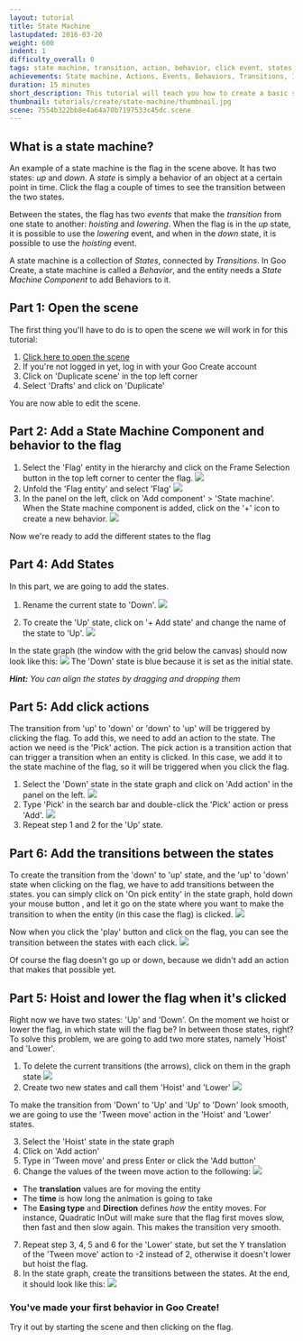 ```yaml
---
layout: tutorial
title: State Machine
lastupdated: 2016-03-20
weight: 600
indent: 1
difficulty_overall: 0
tags: state machine, transition, action, behavior, click event, states, state graph
achievements: State machine, Actions, Events, Behaviors, Transitions, Interactivity
duration: 15 minutes
short_description: This tutorial will teach you how to create a basic state machine by hoisting or lowering a flag when clicking on it.
thumbnail: tutorials/create/state-machine/thumbnail.jpg
scene: 7554b322bb8e4a64a70b7197533c45dc.scene
---
```

## What is a state machine?

An example of a state machine is the flag in the scene above. It has two states: *up* and *down*. A *state* is simply a behavior of an object at a certain point in time. Click the flag a couple of times to see the transition between the two states.

Between the states, the flag has two *events* that make the *transition* from one state to another: *hoisting* and *lowering*. When the flag is in the *up* state, it is possible to use the *lowering* event, and when in the *down* state, it is possible to use the *hoisting* event.

A state machine is a collection of *States*, connected by *Transitions*. In Goo Create, a state machine is called a *Behavior*, and the entity needs a *State Machine Component* to add Behaviors to it.



## Part 1: Open the scene

The first thing you'll have to do is to open the scene we will work in for this tutorial:

1. <a href="https://create.goocreate.com/edit/ac4d33d665714c0db17ed26e090b0f9b.scene" target="blank">Click here to open the scene</a>
2. If you're not logged in yet, log in with your Goo Create account
2. Click on 'Duplicate scene' in the top left corner
3. Select 'Drafts' and click on 'Duplicate'

You are now able to edit the scene.

## Part 2: Add a State Machine Component and behavior to the flag

1. Select the 'Flag' entity in the hierarchy and click on the Frame Selection button in the top left corner to center the flag.
   ![](frameselection.jpg)
2. Unfold the 'Flag entity' and select 'Flag'
   ![](selectChild.gif)
3. In the panel on the left, click on 'Add component' > 'State machine'. When the State machine component is added, click on the '+' icon to create a new behavior.
   ![](createstatemachinebehavior.gif)

Now we're ready to add the different states to the flag

## Part 4: Add States

In this part, we are going to add the states.

1. Rename the current state to 'Down'.
  ![](renamestate.gif)

2. To create the 'Up' state, click on '+ Add state' and change the name of the state to 'Up'.
  ![](addstate.jpg)

In the state graph (the window with the grid below the canvas) should now look like this:
  ![](stategraph.jpg)
The 'Down' state is blue because it is set as the initial state.

*__Hint:__ You can align the states by dragging and dropping them*

## Part 5: Add click actions

The transition from 'up' to 'down' or 'down' to 'up' will be triggered by clicking the flag. To add this, we need to add an action to the state. The action we need is the 'Pick' action. The pick action is a transition action that can trigger a transition when an entity is clicked. In this case, we add it to the state machine of the flag, so it will be triggered when you click the flag.

1. Select the 'Down' state in the state graph and click on 'Add action' in the panel on the left.
  ![](addaction.jpg)
2. Type 'Pick' in the search bar and double-click the 'Pick' action or press 'Add'.
  ![](addpick.gif)
3. Repeat step 1 and 2 for the 'Up' state.

## Part 6: Add the transitions between the states

To create the transition from the 'down' to 'up' state, and the 'up' to 'down' state when clicking on the flag, we have to add transitions between the states. you can simply click on 'On pick entity' in the state graph, hold down your mouse button , and let it go on the state where you want to make the transition to when the entity (in this case the flag) is clicked.
  ![](connectstates.gif)

Now when you click the 'play' button and click on the flag, you can see the transition between the states with each click.
  ![](visualtransition.gif)

Of course the flag doesn't go up or down, because we didn't add an action that makes that possible yet.

## Part 5: Hoist and lower the flag when it's clicked

Right now we have two states: 'Up' and 'Down'. On the moment we hoist or lower the flag, in which state will the flag be? In between those states, right?
To solve this problem, we are going to add two more states, namely 'Hoist' and 'Lower'.

1. To delete the current transitions (the arrows), click on them in the graph state
  ![](deletetransitions.gif)
2. Create two new states and call them 'Hoist' and 'Lower'
  ![](fourstates.jpg)

To make the transition from 'Down' to 'Up' and 'Up' to 'Down' look smooth, we are going to use the 'Tween move' action in the 'Hoist' and 'Lower' states.

3. Select the 'Hoist' state in the state graph
4. Click on 'Add action'
5. Type in 'Tween move' and press Enter or click the 'Add button'
6. Change the values of the tween move action to the following:
  ![](hoisttweenvalues.jpg)
  * The __translation__ values are for moving the entity
  * The __time__ is how long the animation is going to take
  * The __Easing type__ and __Direction__ defines *how* the entity moves. For instance, Quadratic InOut will make sure that the flag first moves slow, then fast and then slow again. This makes the transition very smooth.
7. Repeat step 3, 4, 5 and 6 for the 'Lower' state, but set the Y translation of the 'Tween move' action to -2 instead of 2, otherwise it doesn't lower but hoist the flag.
8. In the state graph, create the transitions between the states. At the end, it should look like this:
![](finalstategraph.jpg)

### You've made your first behavior in Goo Create!
Try it out by starting the scene and then clicking on the flag.
